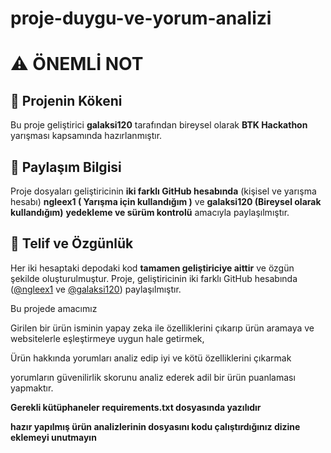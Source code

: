 # proje-duygu-ve-yorum-analizi

# ⚠️ ÖNEMLİ NOT

## 🧩 Projenin Kökeni
Bu proje geliştirici **galaksi120** tarafından bireysel olarak  **BTK Hackathon** yarışması kapsamında hazırlanmıştır.  


## 💾 Paylaşım Bilgisi
Proje dosyaları geliştiricinin **iki farklı GitHub hesabında** (kişisel ve yarışma hesabı)  **ngleex1 ( Yarışma için kullandığım )** ve **galaksi120 (Bireysel olarak kullandığım)** 
**yedekleme ve sürüm kontrolü** amacıyla paylaşılmıştır.  

## 🧠 Telif ve Özgünlük
Her iki  hesaptaki depodaki kod **tamamen geliştiriciye aittir** ve özgün şekilde oluşturulmuştur.
Proje, geliştiricinin iki farklı GitHub hesabında ([@ngleex1](https://github.com/ngleex1) ve [@galaksi120](https://github.com/galaksi120)) paylaşılmıştır.

Bu projede amacımız 


Girilen bir ürün isminin  yapay zeka ile özelliklerini çıkarıp ürün aramaya ve websitelerle eşleştirmeye uygun hale getirmek,

Ürün hakkında yorumları analiz edip iyi ve kötü özelliklerini çıkarmak

yorumların güvenilirlik skorunu analiz ederek  adil bir ürün puanlaması yapmaktır.

**Gerekli kütüphaneler requirements.txt dosyasında yazılıdır**


**hazır yapılmış ürün analizlerinin dosyasını kodu çalıştırdığınız dizine eklemeyi unutmayın**
